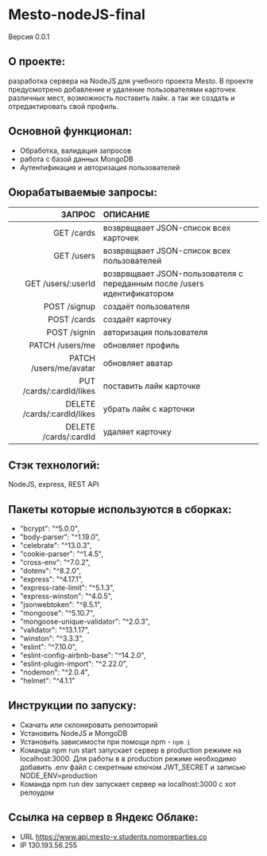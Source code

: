 # Mesto-nodeJS-final
Версия 0.0.1

## О проекте:
разработка сервера на NodeJS для учебного проекта Mesto.
В проекте предусмотрено добавление и удаление пользователями карточек различных мест, возможность поставить лайк. а так же создать и отредактировать свой профиль.


## Основной функционал:
- Обработка, валидация запросов
- работа с базой данных MongoDB
- Аутентификация и авторизация пользователей

## Оюрабатываемые запросы:
|ЗАПРОС|                        ОПИСАНИЕ|
|----:|:----------|
|GET /cards|	                  возврвщвает JSON-список всех карточек|
|GET /users|	                  возврвщвает JSON-список всех пользователей|
|GET /users/:userId|	          возврвщвает JSON-пользователя с переданным после /users идентификатором| 
|POST /signup|                  создаёт пользователя|
|POST /cards|                   создаёт карточку|
|POST /signin|                  авторизация пользователя|
|PATCH /users/me|               обновляет профиль|
|PATCH /users/me/avatar|        обновляет аватар|
|PUT /cards/:cardId/likes|      поставить лайк карточке|
|DELETE /cards/:cardId/likes|   убрать лайк с карточки| 
|DELETE /cards/:cardId|         удаляет карточку| 

## Стэк технологий:
NodeJS, express, REST API

## Пакеты которые используются в сборках:

  - "bcrypt": "^5.0.0",
  - "body-parser": "^1.19.0",
  - "celebrate": "^13.0.3",
  - "cookie-parser": "^1.4.5",
  - "cross-env": "^7.0.2",
  - "dotenv": "^8.2.0",
  - "express": "^4.17.1",
  - "express-rate-limit": "^5.1.3",
  - "express-winston": "^4.0.5",
  - "jsonwebtoken": "^8.5.1",
  - "mongoose": "^5.10.7",
  - "mongoose-unique-validator": "^2.0.3",
  - "validator": "^13.1.17",
  - "winston": "^3.3.3",
  - "eslint": "^7.10.0",
  - "eslint-config-airbnb-base": "^14.2.0",
  - "eslint-plugin-import": "^2.22.0",
  - "nodemon": "^2.0.4",
  - "helmet": "^4.1.1"

## Инструкции по запуску:
- Скачать или склонировать репозиторий
- Установить NodeJS и MongoDB
- Установить зависимости при помощи npm - `npm i`
- Команда npm run start запускает сервер в production режиме на localhost:3000. 
Для работы в в production режиме необходимо добавить .env файл с секретным ключом JWT_SECRET и записью NODE_ENV=production
- Команда npm run dev запускает сервер на localhost:3000 с хот релоудом

## Ссылка на сервер в Яндекс Облаке:
- URL
https://www.api.mesto-v.students.nomoreparties.co
- IP
130.193.56.255

